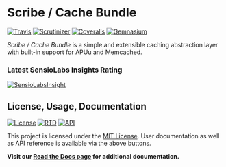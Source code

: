 # Scribe / Cache Bundle

[![Travis](https://img.shields.io/travis/scribenet/symfony-cache-bundle.svg?style=flat-square)](https://symfony-cache-bundle.docs.scribe.tools/ci) 
[![Scrutinizer](https://img.shields.io/scrutinizer/g/scribenet/symfony-cache-bundle.svg?style=flat-square)](https://symfony-cache-bundle.docs.scribe.tools/quality)
[![Coveralls](https://img.shields.io/coveralls/scribenet/symfony-cache-bundle.svg?style=flat-square)](https://symfony-cache-bundle.docs.scribe.tools/coverage)
[![Gemnasium](https://img.shields.io/gemnasium/scribenet/symfony-cache-bundle.svg?style=flat-square)](https://symfony-cache-bundle.docs.scribe.tools/deps)

*Scribe / Cache Bundle* is a simple and extensible caching abstraction layer with built-in support for APUu and Memcached.

### Latest SensioLabs Insights Rating

[![SensioLabsInsight](https://insight.sensiolabs.com/projects/a74fcd5f-6e34-4bc9-a790-7b29efa44741/big.png)](https://insight.sensiolabs.com/projects/a74fcd5f-6e34-4bc9-a790-7b29efa44741)

## License, Usage, Documentation

[![License](https://img.shields.io/packagist/l/scribe/cache-bundle.svg?style=flat-square)](https://symfony-cache-bundle.docs.scribe.tools/license)
[![RTD](https://readthedocs.org/projects/symfony-cache-bundle/badge/?version=latest&style=flat-square)](https://symfony-cache-bundle.docs.scribe.tools/docs)
[![API](https://img.shields.io/badge/api-latest-ff69b4.svg?style=flat-square)](https://symfony-cache-bundle.docs.scribe.tools/api)

This project is licensed under the [MIT License](https://symfony-cache-bundle.docs.scribe.tools/license).
User documentation as well as API reference is available via the above buttons.

**Visit our [Read the Docs page](https://symfony-cache-bundle.docs.scribe.tools/docs) for additional documentation.**
